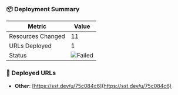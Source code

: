 ### 📦 Deployment Summary

| Metric | Value |
|--------|-------|
| Resources Changed | 11 |
| URLs Deployed | 1 |
| Status | ![Failed](https://img.shields.io/badge/Status-Failed-red) |

### 🔗 Deployed URLs
- **Other**: [https://sst.dev/u/75c084c6](https://sst.dev/u/75c084c6)

